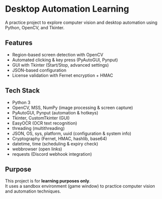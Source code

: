 # Desktop Automation Learning
A practice project to explore computer vision and desktop automation using Python, OpenCV, and Tkinter.

## Features
- Region-based screen detection with OpenCV
- Automated clicking & key press (PyAutoGUI, Pynput)
- GUI with Tkinter (Start/Stop, advanced settings)
- JSON-based configuration
- License validation with Fernet encryption + HMAC

## Tech Stack
- Python 3  
- OpenCV, MSS, NumPy (image processing & screen capture)  
- PyAutoGUI, Pynput (automation & hotkeys)  
- Tkinter, CustomTkinter (GUI)  
- EasyOCR (OCR text recognition)  
- threading (multithreading)  
- JSON, OS, sys, platform, uuid (configuration & system info)  
- Cryptography (Fernet, HMAC, hashlib, base64)  
- datetime, time (scheduling & expiry check)  
- webbrowser (open links)  
- requests (Discord webhook integration)  

## Purpose
This project is for **learning purposes only**.  
It uses a sandbox environment (game window) to practice computer vision and automation techniques.
